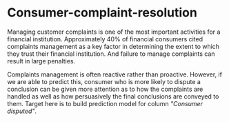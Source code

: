 # Consumer-complaint-resolution

Managing customer complaints is one of the most important activities for a financial institution. Approximately 40% of financial consumers cited complaints management as a key factor in determining the extent to which they trust their financial institution. And failure to manage complaints can result in large penalties. 


Complaints management is often reactive rather than proactive. However, if we are able to predict this, consumer who is more likely to dispute a conclusion can be given more attention as to how the complaints are handled as well as how persuasively the final conclusions are conveyed to them. Target here is to build prediction model for column *"Consumer disputed"*.
